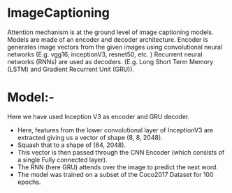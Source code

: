 # ImageCaptioning
Attention mechanism is at the ground level of image captioning models.
Models are made of an encoder and decoder architecture.
Encoder is generates image vectors from the given images using convolutional neural networks (E.g. vgg16, inceptionV3, resnet50, etc. ) 
Recurrent neural networks (RNNs) are used as decoders. (E.g. Long Short Term Memory (LSTM) and Gradient Recurrent Unit (GRU)). 

# Model:-
Here we have used Inception V3 as encoder and GRU decoder.

* Here, features from the lower convolutional layer of InceptionV3 are extracted giving us a vector of shape (8, 8, 2048).
* Squash that to a shape of (64, 2048).
* This vector is then passed through the CNN Encoder (which consists of a single Fully connected layer).
* The RNN (here GRU) attends over the image to predict the next word.
* The model was trained on a subset of the Coco2017 Dataset for 100 epochs.
 
